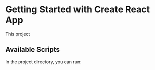 # Getting Started with Create React App

This project 

## Available Scripts

In the project directory, you can run:

